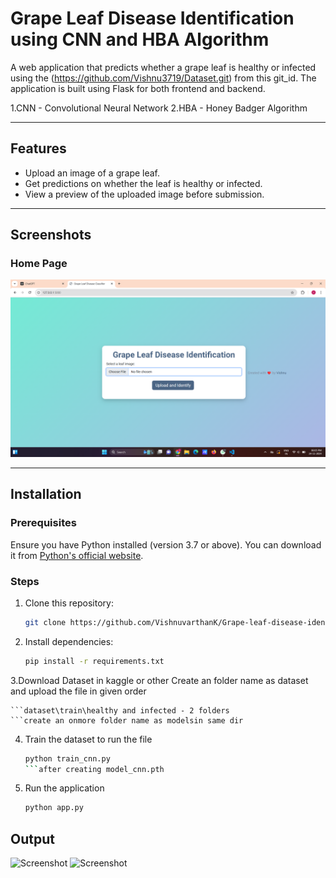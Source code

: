 # Grape Leaf Disease Identification using CNN and HBA Algorithm

A web application that predicts whether a grape leaf is healthy or infected using the (https://github.com/Vishnu3719/Dataset.git) from this git_id. The application is built using Flask for both frontend and backend.

1.CNN - Convolutional Neural Network
2.HBA - Honey Badger Algorithm

---

## Features
- Upload an image of a grape leaf.
- Get predictions on whether the leaf is healthy or infected.
- View a preview of the uploaded image before submission.

---

## Screenshots
### Home Page
![Screenshot](static/homepage_screenshot.png)

---

## Installation

### Prerequisites
Ensure you have Python installed (version 3.7 or above). You can download it from [Python's official website](https://www.python.org/).

### Steps
1. Clone this repository:
   ```bash
   git clone https://github.com/VishnuvarthanK/Grape-leaf-disease-identification-using-CNN-and-HBA-algorithm.git
2. Install dependencies:
   ```bash
   pip install -r requirements.txt
3.Download Dataset in kaggle or other 
    Create an folder name as dataset and upload the file in given order

    ```dataset\train\healthy and infected - 2 folders
    ```create an onmore folder name as modelsin same dir
    
4. Train the dataset to run the file
   ```bash
   python train_cnn.py
   ```after creating model_cnn.pth
5. Run the application
   ```bash
   python app.py

## Output
![Screenshot](static/output1_screenshot.png)
![Screenshot](static/output2_screenshot.png)

